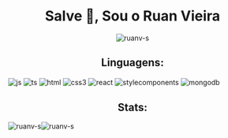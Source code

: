 <h1 align="center">Salve 🖖, Sou o Ruan Vieira</h1><p align="left">
<p align="center"><img align="center" src="https://komarev.com/ghpvc/?username=ruanv-s&label=Profile%20views&color=0e75b6&style=flat" alt="ruanv-s" /></p>

<h2 align="center">Linguagens:</h3>
<div style:"display: inline-block">
  <img align="center" alt="js" src="https://img.shields.io/badge/JavaScript-323330?style=for-the-badge&logo=javascript&logoColor=F7DF1E" >
  <img align="center" alt="ts" src="https://img.shields.io/badge/TypeScript-007ACC?style=for-the-badge&logo=typescript&logoColor=whit" >
  <img align="center" alt="html" src="https://img.shields.io/badge/HTML5-E34F26?style=for-the-badge&logo=html5&logoColor=white" >
  <img align="center" alt="css3" src="https://img.shields.io/badge/CSS3-1572B6?style=for-the-badge&logo=css3&logoColor=white" > 
    <img align="center" alt="react" src="https://img.shields.io/badge/React-20232A?style=for-the-badge&logo=react&logoColor=61DAFB" >
   <img align="center" alt="stylecomponents" src="https://img.shields.io/badge/styled--components-DB7093?style=for-the-badge&logo=styled-components&logoColor=white" >
   <img align="center" alt="mongodb" src="https://img.shields.io/badge/MongoDB-4EA94B?style=for-the-badge&logo=mongodb&logoColor=white" >
</div>
<h2 align="center">Stats:</h3>
<p>
<img align="center" src="https://github-readme-stats.vercel.app/api?username=ruanv-s&show_icons=true&locale=en" alt="ruanv-s" /><img align="center" src="https://github-readme-streak-stats.herokuapp.com/?user=ruanv-s&" alt="ruanv-s" />
</p>
